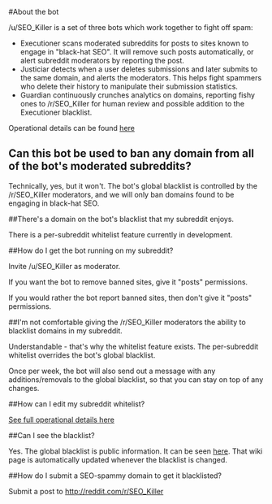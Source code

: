 #About the bot

/u/SEO_Killer is a set of three bots which work together to fight off spam:

* Executioner scans moderated subreddits for posts to sites known to engage in "black-hat SEO". It will remove such posts automatically, or alert subreddit moderators by reporting the post.
* Justiciar detects when a user deletes submissions and later submits to the same domain, and alerts the moderators. This helps fight spammers who delete their history to manipulate their submission statistics.
* Guardian continuously crunches analytics on domains, reporting fishy ones to /r/SEO_Killer for human review and possible addition to the Executioner blacklist.

Operational details can be found [here](http://reddit.com/r/SEO_Killer/wiki/guide)

## Can this bot be used to ban any domain from all of the bot's moderated subreddits?

Technically, yes, but it won't. The bot's global blacklist is controlled by the /r/SEO_Killer moderators, and we will only ban domains found to be engaging in black-hat SEO.

##There's a domain on the bot's blacklist that my subreddit enjoys.

There is a per-subreddit whitelist feature currently in development.

##How do I get the bot running on my subreddit?

Invite /u/SEO_Killer as moderator.

If you want the bot to remove banned sites, give it "posts" permissions.

If you would rather the bot report banned sites, then don't give it "posts" permissions.

##I'm not comfortable giving the /r/SEO_Killer moderators the ability to blacklist domains in my subreddit.

Understandable - that's why the whitelist feature exists. The per-subreddit whitelist overrides the bot's global blacklist.

Once per week, the bot will also send out a message with any additions/removals to the global blacklist, so that you can stay on top of any changes.

##How can I edit my subreddit whitelist?

[See full operational details here](http://reddit.com/r/SEO_Killer/wiki/guide)

##Can I see the blacklist?

Yes. The global blacklist is public information. It can be seen [here](http://reddit.com/r/seo_killer/wiki/ban_list). That wiki page is automatically updated whenever the blacklist is changed.

##How do I submit a SEO-spammy domain to get it blacklisted?

Submit a post to http://reddit.com/r/SEO_Killer
